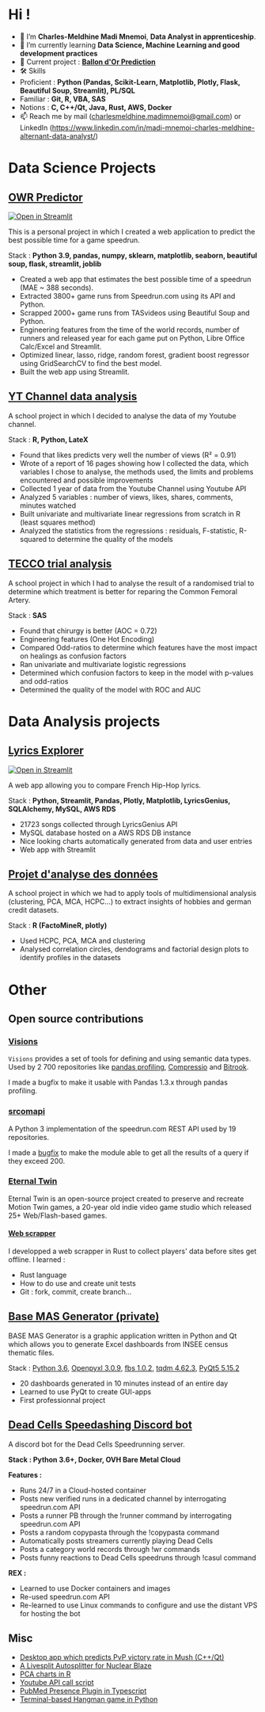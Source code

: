 # Hi !

* 👋 I’m **Charles-Meldhine Madi Mnemoi**, **Data Analyst in apprenticeship**.
* 🌱 I’m currently learning **Data Science, Machine Learning and good development practices**
* 💞️ Current project : [**Ballon d'Or Prediction**](https://github.com/cmnemoi/Ballond-OrPrediction)
* 🛠️ Skills 
* Proficient :  **Python (Pandas, Scikit-Learn, Matplotlib, Plotly, Flask, Beautiful Soup, Streamlit), PL/SQL** 
* Familiar : **Git, R, VBA, SAS** 
* Notions : **C, C++/Qt, Java, Rust, AWS, Docker** 
* 📫 Reach me by mail (charlesmeldhine.madimnemoi@gmail.com) or LinkedIn (https://www.linkedin.com/in/madi-mnemoi-charles-meldhine-alternant-data-analyst/)

# Data Science Projects

## [OWR Predictor](https://github.com/cmmm976/OWREstimator)
[![Open in Streamlit](https://static.streamlit.io/badges/streamlit_badge_black_white.svg)](https://bit.ly/TASPredictor)

This is a personal project in which I created a web application to predict the best possible time for a game speedrun.

Stack : **Python 3.9, pandas, numpy, sklearn, matplotlib, seaborn, beautiful soup, flask, streamlit, joblib**

* Created a web app that estimates the best possible time of a speedrun (MAE ~ 388 seconds).
* Extracted 3800+ game runs from Speedrun.com using its API and Python.
* Scrapped 2000+ game runs from TASvideos using Beautiful Soup and Python.
* Engineering features from the time of the world records, number of runners and released year for each game put on Python, Libre Office Calc/Excel and Streamlit.
* Optimized linear, lasso, ridge, random forest, gradient boost regressor using GridSearchCV to find the best model.
* Built the web app using Streamlit.

## [YT Channel data analysis](https://github.com/cmmm976/LinearRegressionsYTChannel)

A school project in which I decided to analyse the data of my Youtube channel.

Stack : **R, Python, LateX**

* Found that likes predicts very well the number of views (R² = 0.91)
* Wrote of a report of 16 pages showing how I collected the data, which variables I chose to analyse, the methods used, the limits and problems encountered and possible improvements
* Collected 1 year of data from the Youtube Channel using Youtube API
* Analyzed 5 variables : number of views, likes, shares, comments, minutes watched
* Built univariate and multivariate linear regressions from scratch in R (least squares method)
* Analyzed the statistics from the regressions : residuals, F-statistic, R-squared to determine the quality of the models

## [TECCO trial analysis](https://github.com/cmmm976/EtudeDeCas)

A school project in which I had to analyse the result of a randomised trial to determine which treatment is better for reparing the Common Femoral Artery.

Stack : **SAS**

* Found that chirurgy is better (AOC = 0.72)
* Engineering features (One Hot Encoding)
* Compared Odd-ratios to determine which features have the most impact on healings as confusion factors
* Ran univariate and multivariate logistic regressions
* Determined which confusion factors to keep in the model with p-values and odd-ratios
* Determined the quality of the model with ROC and AUC

# Data Analysis projects

## [Lyrics Explorer](https://github.com/cmmm976/LyricsExplorator)

[![Open in Streamlit](https://static.streamlit.io/badges/streamlit_badge_black_white.svg)](https://bit.ly/LyricsExplorer)

A web app allowing you to compare French Hip-Hop lyrics.

Stack : **Python, Streamlit, Pandas, Plotly, Matplotlib, LyricsGenius, SQLAlchemy, MySQL, AWS RDS**

* 21723 songs collected through LyricsGenius API
* MySQL database hosted on a AWS RDS DB instance
* Nice looking charts automatically generated from data and user entries
* Web app with Streamlit

## [Projet d'analyse des données](https://github.com/cmnemoi/AnalyseDesDonn-es)
A school project in which we had to apply tools of multidimensional analysis (clustering, PCA, MCA, HCPC...) to extract insights of hobbies and german credit datasets.

Stack : **R (FactoMineR, plotly)**

* Used HCPC, PCA, MCA and clustering
* Analysed correlation circles, dendograms and factorial design plots to identify profiles in the datasets

# Other

## Open source contributions

### [Visions](https://github.com/dylan-profiler/visions)

`Visions` provides a set of tools for defining and using semantic data types. Used by 2 700 repositories like [pandas profiling](https://github.com/pandas-profiling/pandas-profiling), [Compressio](https://github.com/dylan-profiler/compressio) and [Bitrook](https://www.bitrook.com/).

I made a bugfix to make it usable with Pandas 1.3.x through pandas profiling.

### [srcomapi](https://github.com/blha303/srcomapi)

A Python 3 implementation of the speedrun.com REST API used by 19 repositories.

I made a [bugfix](https://github.com/blha303/srcomapi/pull/21) to make the module able to get all the results of a query if they exceed 200.

### [Eternal Twin](https://gitlab.com/eternaltwin/etwin)

Eternal Twin is an open-source project created to preserve and recreate Motion Twin games, a 20-year old indie video game studio which released 25+ Web/Flash-based games.

#### [Web scrapper](https://gitlab.com/eternaltwin/etwin/-/merge_requests/362)

I developped a web scrapper in Rust to collect players' data before sites get offline. I learned :
* Rust language
* How to do use and create unit tests
* Git : fork, commit, create branch...

## [Base MAS Generator (private)](https://github.com/cmnemoi/BaseMASGenerator)

BASE MAS Generator is a graphic application written in Python and Qt which allows you to generate Excel dashboards from INSEE census thematic files.

Stack : [Python 3.6](https://docs.python.org/fr/3.6/), [Openpyxl 3.0.9](https://openpyxl.readthedocs.io/en/stable/), [fbs 1.0.2](https://github.com/mherrmann/fbs-tutorial), [tqdm 4.62.3](https://github.com/tqdm/tqdm), [PyQt5 5.15.2](https://doc.bccnsoft.com/docs/PyQt5/)

 * 20 dashboards generated in 10 minutes instead of an entire day
 * Learned to use PyQt to create GUI-apps
 * First professionnal project

## [Dead Cells Speedashing Discord bot](https://github.com/cmmm976/DC_Speedashing_bot)
A discord bot for the Dead Cells Speedrunning server.

**Stack : Python 3.6+, Docker, OVH Bare Metal Cloud**

**Features :**
 
 * Runs 24/7 in a Cloud-hosted container
 * Posts new verified runs in a dedicated channel by interrogating speedrun.com API
 * Posts a runner PB through the !runner command by interrogating speedrun.com API
 * Posts a random copypasta through the !copypasta command
 * Automatically posts streamers currently playing Dead Cells
 * Posts a category world records through !wr commands
 * Posts funny reactions to Dead Cells speedruns through !casul command

**REX :**
 * Learned to use Docker containers and images
 * Re-used speedrun.com API
 * Re-learned to use Linux commands to configure and use the distant VPS for hosting the bot


## Misc
  
 * [Desktop app which predicts PvP victory rate in Mush (C++/Qt)](https://github.com/cmmm976/KillPredictor)
 * [A Livesplit Autosplitter for Nuclear Blaze](https://github.com/cmmm976/NuclearBlazeAutoSplitter)
 * [PCA charts in R](https://github.com/cmmm976/APCA)
 * [Youtube API call script](https://github.com/cmmm976/ExtractingDataFromMyYTChannel)
 * [PubMed Presence Plugin in Typescript](https://github.com/cmmm976/PubMedPreMidPresence)
 * [Terminal-based Hangman game in Python](https://github.com/cmmm976/zPendu) 

<!---
cmmm976/cmmm976 is a ✨ special ✨ repository because its `README.md` (this file) appears on your GitHub profile.
You can click the Preview link to take a look at your changes.
--->
